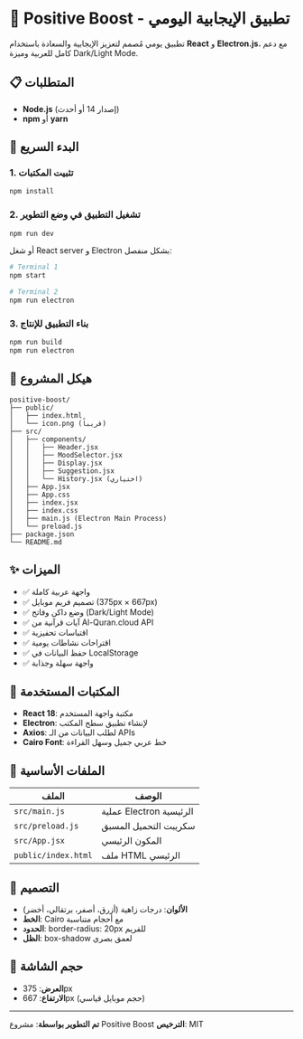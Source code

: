 # 🌟 Positive Boost - تطبيق الإيجابية اليومي

تطبيق يومي مُصمم لتعزيز الإيجابية والسعادة باستخدام **React** و **Electron.js**، مع دعم كامل للعربية وميزة Dark/Light Mode.

## 📋 المتطلبات

- **Node.js** (إصدار 14 أو أحدث)
- **npm** أو **yarn**

## 🚀 البدء السريع

### 1. تثبيت المكتبات

```bash
npm install
```

### 2. تشغيل التطبيق في وضع التطوير

```bash
npm run dev
```

أو شغل React server و Electron بشكل منفصل:

```bash
# Terminal 1
npm start

# Terminal 2
npm run electron
```

### 3. بناء التطبيق للإنتاج

```bash
npm run build
npm run electron
```

## 📁 هيكل المشروع

```
positive-boost/
├── public/
│   ├── index.html
│   └── icon.png (قريباً)
├── src/
│   ├── components/
│   │   ├── Header.jsx
│   │   ├── MoodSelector.jsx
│   │   ├── Display.jsx
│   │   ├── Suggestion.jsx
│   │   └── History.jsx (اختياري)
│   ├── App.jsx
│   ├── App.css
│   ├── index.jsx
│   ├── index.css
│   ├── main.js (Electron Main Process)
│   └── preload.js
├── package.json
└── README.md
```

## ✨ الميزات

- ✅ واجهة عربية كاملة
- ✅ تصميم فريم موبايل (375px × 667px)
- ✅ وضع داكن وفاتح (Dark/Light Mode)
- ✅ آيات قرآنية من Al-Quran.cloud API
- ✅ اقتباسات تحفيزية
- ✅ اقتراحات نشاطات يومية
- ✅ حفظ البيانات في LocalStorage
- ✅ واجهة سهلة وجذابة

## 🔧 المكتبات المستخدمة

- **React 18**: مكتبة واجهة المستخدم
- **Electron**: لإنشاء تطبيق سطح المكتب
- **Axios**: لطلب البيانات من الـ APIs
- **Cairo Font**: خط عربي جميل وسهل القراءة

## 📝 الملفات الأساسية

| الملف | الوصف |
|------|-------|
| `src/main.js` | عملية Electron الرئيسية |
| `src/preload.js` | سكريبت التحميل المسبق |
| `src/App.jsx` | المكون الرئيسي |
| `public/index.html` | ملف HTML الرئيسي |

## 🎨 التصميم

- **الألوان**: درجات زاهية (أزرق، أصفر، برتقالي، أخضر)
- **الخط**: Cairo مع أحجام متناسبة
- **الحدود**: border-radius: 20px للفريم
- **الظل**: box-shadow لعمق بصري

## 📱 حجم الشاشة

- **العرض**: 375px
- **الارتفاع**: 667px (حجم موبايل قياسي)

---

**تم التطوير بواسطة**: مشروع Positive Boost
**الترخيص**: MIT
